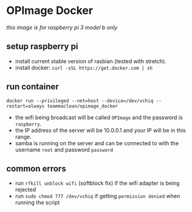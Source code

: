 # OPImage Docker
*this image is for raspberry pi 3 model b only*

## setup raspberry pi
* install current stable version of rasbian (tested with stretch).
* install docker: `curl -sSL https://get.docker.com | sh`


## run container
`docker run --privileged --net=host --device=/dev/vchiq --restart=always teammaclean/opimage_docker`

* the wifi being broadcast will be called `OPImage` and the password is `raspberry`.
* the IP address of the server will be 10.0.0.1 and your IP will be in this range.
* samba is running on the server and can be connected to with the username `root` and password `password`


## common errors
* run `rfkill unblock wifi` (softblock fix) if the wifi adapter is being rejected
* run `sudo chmod 777 /dev/vchiq` if getting `permission denied` when running the script